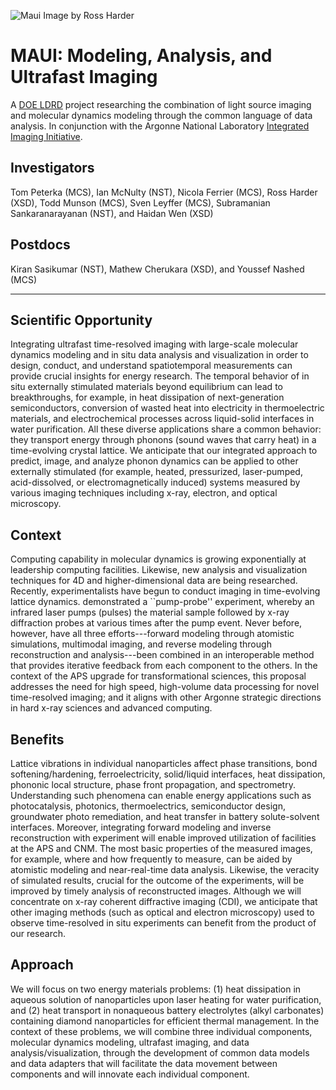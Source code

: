 ![Maui](images/maui_crop.png)
Image by Ross Harder

# MAUI: Modeling, Analysis, and Ultrafast Imaging

A [DOE LDRD](http://science.energy.gov/lp/laboratory-directed-research-and-development) project
researching the combination of light source imaging and molecular dynamics modeling through the
common language of data analysis. In conjunction with the Argonne National Laboratory [Integrated Imaging Initiative](http://www.anl.gov/imaging).

## Investigators

Tom Peterka (MCS), Ian McNulty (NST), Nicola Ferrier (MCS), Ross Harder (XSD), Todd Munson
(MCS), Sven Leyffer (MCS), Subramanian Sankaranarayanan (NST), and Haidan Wen (XSD)

## Postdocs

Kiran Sasikumar (NST), Mathew Cherukara (XSD), and Youssef Nashed (MCS)

--------------

## Scientific Opportunity

Integrating ultrafast time-resolved imaging with large-scale molecular dynamics modeling and in
situ data analysis and visualization in order to design, conduct, and understand spatiotemporal
measurements can provide crucial insights for energy research. The temporal behavior of in situ
externally stimulated materials beyond equilibrium can lead to breakthroughs, for example, in
heat dissipation of next-generation semiconductors, conversion of wasted heat into electricity
in thermoelectric materials, and electrochemical processes across liquid-solid interfaces in
water purification.  All these diverse applications share a common behavior: they transport
energy through phonons (sound waves that carry heat) in a time-evolving crystal lattice. We
anticipate that our integrated approach to predict, image, and analyze phonon dynamics can be
applied to other externally stimulated (for example, heated, pressurized, laser-pumped,
acid-dissolved, or electromagnetically induced) systems measured by various imaging techniques
including x-ray, electron, and optical microscopy.

## Context

Computing capability in molecular dynamics is growing exponentially at leadership computing
facilities. Likewise, new analysis and visualization techniques for 4D and higher-dimensional
data are being researched.  Recently, experimentalists have begun to conduct imaging in
time-evolving lattice dynamics.  demonstrated a ``pump-probe'' experiment, whereby an infrared
laser pumps (pulses) the material sample followed by x-ray diffraction probes at various times
after the pump event.  Never before, however, have all three efforts---forward modeling
through atomistic simulations, multimodal imaging, and reverse modeling through reconstruction
and analysis---been combined in an interoperable method that provides iterative feedback from
each component to the others.  In the context of the APS upgrade for transformational sciences,
this proposal addresses the need for high speed, high-volume data processing for novel
time-resolved imaging; and it aligns with other Argonne strategic directions in hard x-ray
sciences and advanced computing.

## Benefits

Lattice vibrations in individual nanoparticles affect phase transitions, bond
softening/hardening, ferroelectricity, solid/liquid interfaces, heat dissipation, phononic
local structure, phase front propagation, and spectrometry.  Understanding such phenomena can
enable energy applications such as photocatalysis, photonics, thermoelectrics, semiconductor
design, groundwater photo remediation, and heat transfer in battery solute-solvent
interfaces. Moreover, integrating forward modeling and inverse reconstruction with experiment
will enable improved utilization of facilities at the APS and CNM. The most basic properties of
the measured images, for example, where and how frequently to measure, can be aided by
atomistic modeling and near-real-time data analysis. Likewise, the veracity of simulated
results, crucial for the outcome of the experiments, will be improved by timely analysis of
reconstructed images. Although we will concentrate on x-ray coherent diffractive imaging (CDI),
we anticipate that other imaging methods (such as optical and electron microscopy) used to
observe time-resolved in situ experiments can benefit from the product of our research.

## Approach

We will focus on two energy materials problems: (1) heat dissipation in aqueous solution of
nanoparticles upon laser heating for water purification, and (2) heat transport in nonaqueous
battery electrolytes (alkyl carbonates) containing diamond nanoparticles for efficient thermal
management.  In the context of these problems, we will combine three individual components,
molecular dynamics modeling, ultrafast imaging, and data analysis/visualization, through the
development of common data models and data adapters that will facilitate the data movement
between components and will innovate each individual component.
